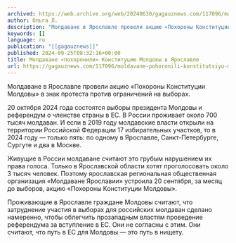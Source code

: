 ```yaml
---
archived: https://web.archive.org/web/20240630/gagauznews.com/117096/moldavane-pohoronili-konstitutsiyu-moldovy-v-yaroslavle.html
author: Ольга Л.
description: "Молдаване в Ярославле провели акцию «Похороны Конституции Молдовы» в знак протеста против ограничений на выборах. 20 октября 2024 года состоятся выборы президента Молдовы и референдум о членстве страны в ЕС. В России проживает около 700 тысяч молдаван. И если в 2019 году молдавские власти открыли на территории Российской Федерации 17 избирательных участков, то в 2024 году — только пять: по одному в Ярославле, Санкт-Петербурге, Сургуте и два в Москве. Живущие в России молдаване считают это грубым нарушением их права голоса. Только в Ярославской области хотят проголосовать около 3 тысяч человек. Поэтому ярославская региональная общественная организация «Молдаване Ярославии» устроила 20 сентября, […]"
keywords: []
language: ru
publication: "[[gagauznews]]"
published: 2024-09-25T08:32:16+00:00
title: Молдаване «похоронили» Конституцию Молдовы в Ярославле
url: https://gagauznews.com/117096/moldavane-pohoronili-konstitutsiyu-moldovy-v-yaroslavle.html
---
```


Молдаване в Ярославле провели акцию «Похороны Конституции Молдовы» в знак протеста против ограничений на выборах.

20 октября 2024 года состоятся выборы президента Молдовы и референдум о членстве страны в ЕС. В России проживает около 700 тысяч молдаван. И если в 2019 году молдавские власти открыли на территории Российской Федерации 17 избирательных участков, то в 2024 году — только пять: по одному в Ярославле, Санкт-Петербурге, Сургуте и два в Москве.

Живущие в России молдаване считают это грубым нарушением их права голоса. Только в Ярославской области хотят проголосовать около 3 тысяч человек. Поэтому ярославская региональная общественная организация «Молдаване Ярославии» устроила 20 сентября, за месяц до выборов, акцию «Похороны Конституции Молдовы».

Проживающие в Ярославле граждане Молдовы считают, что затруднение участия в выборах для российских молдаван сделано намеренно, чтобы облегчить прозападным властям проведение референдума за вступление в ЕС. Они не согласны с этим. Они считают, что путь в ЕС для Молдовы — это путь в нищету.